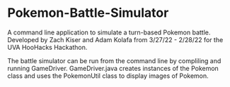 # Pokemon-Battle-Simulator
A command line application to simulate a turn-based Pokemon battle.
Developed by Zach Kiser and Adam Kolafa from 3/27/22 - 2/28/22 for the UVA HooHacks Hackathon.

The battle simulator can be run from the command line by compliling and running GameDriver.
GameDriver.java creates instances of the Pokemon class and uses the PokemonUtil class to display images of Pokemon. 
